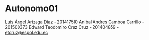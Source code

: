 # Autonomo01

Luis Ángel Arízaga Díaz - 201417510
Anibal Andres Gamboa Carrillo - 201500373
Edward Teodomiro Cruz Cruz  -  201404859 - etcruz@espol.edu.ec
